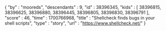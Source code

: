 {
  "by" : "mooreds",
  "descendants" : 9,
  "id" : 38396345,
  "kids" : [ 38396815, 38396625, 38396880, 38396445, 38396805, 38396830, 38396791 ],
  "score" : 46,
  "time" : 1700766968,
  "title" : "Shellcheck finds bugs in your shell scripts",
  "type" : "story",
  "url" : "https://www.shellcheck.net/"
}
